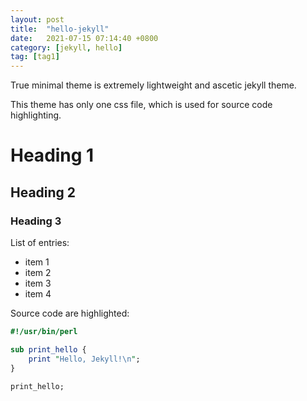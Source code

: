 ```yaml
---
layout: post
title:  "hello-jekyll"
date:   2021-07-15 07:14:40 +0800
category: [jekyll, hello]
tag: [tag1]
---
```


True minimal theme is extremely lightweight and ascetic jekyll theme.

This theme has only one css file, which is used for source code highlighting. 


# Heading 1
## Heading 2
### Heading 3

List of entries:

- item 1
- item 2
- item 3
- item 4

Source code are highlighted:

```perl
#!/usr/bin/perl

sub print_hello {
    print "Hello, Jekyll!\n";
}

print_hello;
```
